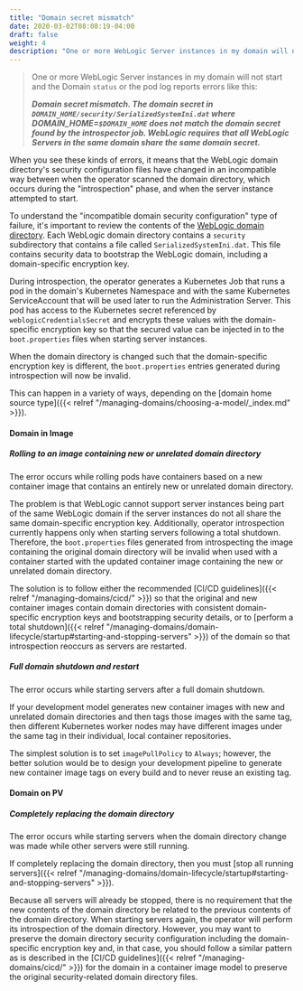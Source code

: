 ```yaml
---
title: "Domain secret mismatch"
date: 2020-03-02T08:08:19-04:00
draft: false
weight: 4
description: "One or more WebLogic Server instances in my domain will not start and the domain resource `status` or the pod log reports errors like this: Domain secret mismatch."
---
```


> One or more WebLogic Server instances in my domain will not start and the Domain `status` or the pod log reports errors like this:
>
> ***Domain secret mismatch. The domain secret in `DOMAIN_HOME/security/SerializedSystemIni.dat` where DOMAIN_HOME=`$DOMAIN_HOME` does not match the domain secret found by the introspector job. WebLogic requires that all WebLogic Servers in the same domain share the same domain secret.***

When you see these kinds of errors, it means that the WebLogic domain directory's security configuration files have changed in an incompatible way between when the operator scanned
the domain directory, which occurs during the "introspection" phase, and when the server instance attempted to start.

To understand the "incompatible domain security configuration" type of failure, it's important to review the contents of the
[WebLogic domain directory](https://docs.oracle.com/en/middleware/standalone/weblogic-server/14.1.1.0/domcf/config_files.html#GUID-C8312BFA-340F-4B97-A12D-229DC2ADB1B3). Each WebLogic
domain directory contains a `security` subdirectory that contains a file called `SerializedSystemIni.dat`.  This file contains
security data to bootstrap the WebLogic domain, including a domain-specific encryption key.

During introspection, the operator generates a Kubernetes Job that runs a pod in the domain's Kubernetes Namespace and with the
same Kubernetes ServiceAccount that will be used later to run the Administration Server. This pod has access to the Kubernetes
secret referenced by `weblogicCredentialsSecret` and encrypts these values with the domain-specific encryption key so that the
secured value can be injected in to the `boot.properties` files when starting server instances.

When the domain directory is changed such that the domain-specific encryption key is different, the `boot.properties` entries
generated during introspection will now be invalid.

This can happen in a variety of ways, depending on the [domain home source type]({{< relref "/managing-domains/choosing-a-model/_index.md" >}}).

#### Domain in Image

##### Rolling to an image containing new or unrelated domain directory

The error occurs while rolling pods have containers based on a new container image that contains an entirely new or unrelated domain directory.

The problem is that WebLogic cannot support server instances being part of the same WebLogic domain if the server instances do
not all share the same domain-specific encryption key. Additionally, operator introspection
currently happens only when starting servers following a total shutdown. Therefore, the `boot.properties` files generated from
introspecting the image containing the original domain directory will be invalid when used with a container started with
the updated container image containing the new or unrelated domain directory.

The solution is to follow either the recommended [CI/CD guidelines]({{< relref "/managing-domains/cicd/" >}}) so that the original and new container images contain domain directories
with consistent domain-specific encryption keys and bootstrapping security details, or to [perform a total shutdown]({{< relref "/managing-domains/domain-lifecycle/startup#starting-and-stopping-servers" >}}) of the domain so
that introspection reoccurs as servers are restarted.

##### Full domain shutdown and restart

The error occurs while starting servers after a full domain shutdown.

If your development model generates new container images
with new and unrelated domain directories and then tags those images with the same tag, then different Kubernetes worker nodes
may have different images under the same tag in their individual, local container repositories.

The simplest solution is to set `imagePullPolicy` to `Always`; however, the better solution would be to design your development
pipeline to generate new container image tags on every build and to never reuse an existing tag.

#### Domain on PV

##### Completely replacing the domain directory

The error occurs while starting servers when the domain directory change was made while other servers were still running.

If completely replacing the domain directory, then you must [stop all running servers]({{< relref "/managing-domains/domain-lifecycle/startup#starting-and-stopping-servers" >}}).

Because all servers will already be stopped, there is no requirement that the new contents of the domain directory be related to
the previous contents of the domain directory.  When starting servers again, the operator will perform its introspection
of the domain directory. However, you may want to preserve the domain directory security configuration including the domain-specific
encryption key and, in that case, you should follow a similar pattern as is described in the [CI/CD guidelines]({{< relref "/managing-domains/cicd/" >}}) for the domain
in a container image model to preserve the original security-related domain directory files.
